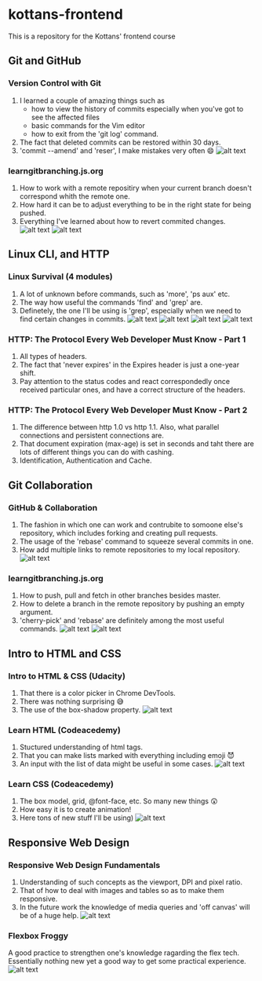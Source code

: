 # kottans-frontend
This is a repository for the Kottans' frontend course
## Git and GitHub
### Version Control with Git
1. I learned a couple of amazing things such as
   - how to view the history of commits especially when you've got to see the affected files
   - basic commands for the Vim editor
   - how to exit from the 'git log' command.
2. The fact that deleted commits can be restored within 30 days.
3. 'commit --amend' and 'reser', I make mistakes very often :smile:
![alt text](https://github.com/IGrynenko/kottans-frontend/blob/main/git_and_github/version_control_with_git.png "Version Control with Git")
### learngitbranching.js.org
1. How to work with a remote repositiry when your current branch doesn't correspond whith the remote one.
2. How hard it can be to adjust everything to be in the right state for being pushed.
3. Everything I've learned about how to revert commited changes.
![alt text](https://github.com/IGrynenko/kottans-frontend/blob/main/git_and_github/learngitbranching_intro_sequence.png?raw=true "Main: Introduction Sequence")
![alt text](https://github.com/IGrynenko/kottans-frontend/blob/main/git_and_github/learngitbranching_push_and_pull.png?raw=true "Remote: Push & Pull -- Git Remotes")
## Linux CLI, and HTTP
### Linux Survival (4 modules)
1. A lot of unknown before commands, such as 'more', 'ps aux' etc.
2. The way how useful the commands 'find' and 'grep' are.
3. Definetely, the one I'll be using is 'grep', especially when we need to find certain changes in commits.
![alt text](https://github.com/IGrynenko/kottans-frontend/blob/main/task_linux_cli/linux-survival-1.png?raw=true "Linux Survival 1")
![alt text](https://github.com/IGrynenko/kottans-frontend/blob/main/task_linux_cli/linux-survival-2.png?raw=true "Linux Survival 2")
![alt text](https://github.com/IGrynenko/kottans-frontend/blob/main/task_linux_cli/linux-survival-3.png?raw=true "Linux Survival 3")
![alt text](https://github.com/IGrynenko/kottans-frontend/blob/main/task_linux_cli/linux-survival-4.png?raw=true "Linux Survival 4")
### HTTP: The Protocol Every Web Developer Must Know - Part 1
1. All types of headers.
2. The fact that 'never expires' in the Expires header is just a one-year shift.
3. Pay attention to the status codes and react correspondedly once received particular ones, and have a correct structure of the headers.
### HTTP: The Protocol Every Web Developer Must Know - Part 2
1. The difference between http 1.0 vs http 1.1. Also, what parallel connections and persistent connections are.
2. That document expiration (max-age) is set in seconds and taht there are lots of different things you can do with cashing.
3. Identification, Authentication and Cache.
## Git Collaboration
### GitHub & Collaboration
1. The fashion in which one can work and contrubite to somoone else's repository, which includes forking and creating pull requests.
2. The usage of the 'rebase' command to squeeze several commits in one.
3. How add multiple links to remote repositories to my local repository.
![alt text](https://github.com/IGrynenko/kottans-frontend/blob/main/task_git_collaboration/github_and_collaboration.png?raw=true "GitHub & Collaboration")
### learngitbranching.js.org
1. How to push, pull and fetch in other branches besides master.
2. How to delete a branch in the remote repository by pushing an empty argument.
3. 'cherry-pick' and 'rebase' are definitely among the most useful commands.
![alt text](https://github.com/IGrynenko/kottans-frontend/blob/main/task_git_collaboration/learngitbranching_main.png?raw=true "Main")
![alt text](https://github.com/IGrynenko/kottans-frontend/blob/main/task_git_collaboration/learngitbranching_remote.png?raw=true "Remote")
## Intro to HTML and CSS
### Intro to HTML & CSS (Udacity)
1. That there is a color picker in Chrome DevTools.
2. There was nothing surprising :sweat_smile:
3. The use of the box-shadow property.
![alt text](https://github.com/IGrynenko/kottans-frontend/blob/main/task_html_css_intro/udacity_intro_html_css.png?raw=true "Udacity HTML CSS")
### Learn HTML (Codeacedemy)
1. Stuctured understanding of html tags.
2. That you can make lists marked with everything including emoji :smiling_imp:
3. An input with the list of data might be useful in some cases.
![alt text](https://github.com/IGrynenko/kottans-frontend/blob/main/task_html_css_intro/codeacedemy_html.png?raw=true "Codeacedemy HTML")
### Learn CSS (Codeacedemy)
1. The box model, grid, @font-face, etc. So many new things :astonished:
2. How easy it is to create animation!
3. Here tons of new stuff I'll be using)
![alt text](https://github.com/IGrynenko/kottans-frontend/blob/main/task_html_css_intro/codeacedemy_learn_css.png?raw=true "Codeacedemy CSS")
## Responsive Web Design
### Responsive Web Design Fundamentals
1. Understanding of such concepts as the viewport, DPI and pixel ratio.
2. That of how to deal with images and tables so as to make them responsive.
3. In the future work the knowledge of media queries and 'off canvas' will be of a huge help.
![alt text](https://github.com/IGrynenko/kottans-frontend/blob/main/task_responsive_web_design/udacity_responsive_web_design.png?raw=true "Responsive Web Design Fundamentals")
### Flexbox Froggy
A good practice to strengthen one's knowledge ragarding the flex tech. Essentially nothing new yet a good way to get some practical experience.
![alt text](https://github.com/IGrynenko/kottans-frontend/blob/main/task_responsive_web_design/flexboxfroggy.png?raw=true "Flexbox Froggy")
